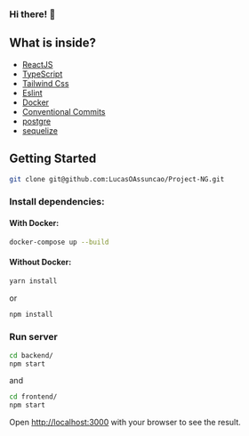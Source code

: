 ### Hi there! 👋

## What is inside?
- [ReactJS](https://reactjs.org)
- [TypeScript](https://www.typescriptlang.org)
- [Tailwind Css](https://tailwindcss.com/)
- [Eslint](https://eslint.org)
- [Docker](https://www.docker.com)
- [Conventional Commits](https://www.conventionalcommits.org/en/v1.0.0/)
- [postgre](https://www.postgresql.org/)
- [sequelize](https://sequelize.org/)

## Getting Started

```bash
git clone git@github.com:LucasOAssuncao/Project-NG.git
```

### Install dependencies:

#### With Docker:

```bash
docker-compose up --build
```

#### Without Docker:

```bash
yarn install
```

or

```bash
npm install
```

### Run server

```bash
cd backend/ 
npm start
```

and

```bash
cd frontend/ 
npm start
```

Open [http://localhost:3000](http://localhost:3000) with your browser to see the result.
